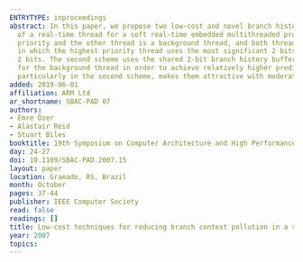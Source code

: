 ```yaml
---
ENTRYTYPE: inproceedings
abstract: In this paper, we propose two low-cost and novel branch history buffer handling schemes aiming at skewing the branch prediction accuracy in favor
  of a real-time thread for a soft real-time embedded multithreaded processor. The processor core accommodates two running threads, one with the highest
  priority and the other thread is a background thread, and both threads share the branch predictor. The first scheme uses a 3-bit branch history buffer
  in which the highest priority thread uses the most significant 2 bits to change the prediction state while the background thread uses only the least significant
  2 bits. The second scheme uses the shared 2-bit branch history buffer that implements integer updates for the highest priority thread but fractional updates
  for the background thread in order to achieve relatively higher prediction accuracy in the highest priority thread. The low cost nature of these two schemes,
  particularly in the second scheme, makes them attractive with moderate improvement in the performance of the highest priority thread.
added: 2019-06-01
affiliation: ARM Ltd
ar_shortname: SBAC-PAD 07
authors:
- Emre Özer
- Alastair Reid
- Stuart Biles
booktitle: 19th Symposium on Computer Architecture and High Performance Computing (SBAC-PAD 2007)
day: 24-27
doi: 10.1109/SBAC-PAD.2007.15
layout: paper
location: Gramado, RS, Brazil
month: October
pages: 37-44
publisher: IEEE Computer Society
read: false
readings: []
title: Low-cost techniques for reducing branch context pollution in a soft realtime embedded multithreaded processor
year: 2007
topics:
---
```

